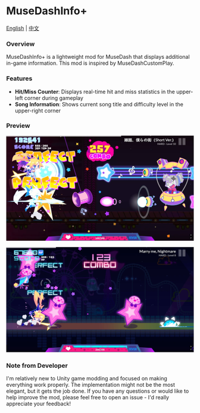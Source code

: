 # MuseDashInfo+

[English](README.md) | [中文](README_zh.md)

### Overview
MuseDashInfo+ is a lightweight mod for MuseDash that displays additional in-game information. This mod is inspired by MuseDashCustomPlay.

### Features
- **Hit/Miss Counter**: Displays real-time hit and miss statistics in the upper-left corner during gameplay
- **Song Information**: Shows current song title and difficulty level in the upper-right corner

### Preview
![Preview_01](Static/Preview_01.webp)

![Preview_02](Static/Preview_02.webp)

### Note from Developer
I'm relatively new to Unity game modding and focused on making everything work properly. The implementation might not be the most elegant, but it gets the job done. If you have any questions or would like to help improve the mod, please feel free to open an issue - I'd really appreciate your feedback!